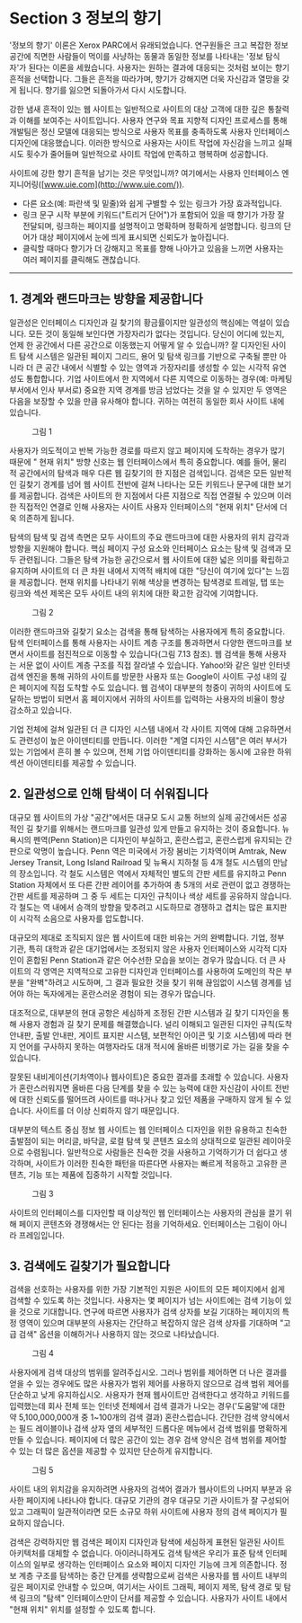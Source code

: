 # Section 3 정보의 향기

'정보의 향기' 이론은 Xerox PARC에서 유래되었습니다. 연구원들은 크고 복잡한 정보 공간에 직면한 사람들이 먹이를 사냥하는 동물과 동일한 정보를 나타내는 '정보 탐식자'가 된다는 이론을 세웠습니다. 사용자는 원하는 결과에 대응되는 것처럼 보이는 향기 흔적을 선택합니다. 그들은 흔적을 따라가며, 향기가 강해지면 더욱 자신감과 열망을 갖게 됩니다. 향기를 잃으면 되돌아가서 다시 시도합니다.

강한 냄새 흔적이 있는 웹 사이트는 일반적으로 사이트의 대상 고객에 대한 깊은 통찰력과 이해를 보여주는 사이트입니다. 사용자 연구와 목표 지향적 디자인 프로세스를 통해 개발팀은 정신 모델에 대응되는 방식으로 사용자 목표를 충족하도록 사용자 인터페이스 디자인에 대응했습니다. 이러한 방식으로 사용자는 사이트 작업에 자신감을 느끼고 실패 시도 횟수가 줄어들며 일반적으로 사이트 작업에 만족하고 행복하며 성공합니다.

사이트에 강한 향기 흔적을 남기는 것은 무엇입니까? 여기에서는 사용자 인터페이스 엔지니어링([www.uie.com](http://www.uie.com/)).

- 다른 요소(예: 파란색 및 밑줄)와 쉽게 구별할 수 있는 링크가 가장 효과적입니다.
- 링크 문구 시작 부분에 키워드("트리거 단어")가 포함되어 있을 때 향기가 가장 잘 전달되며, 링크하는 페이지를 설명적이고 명확하며 정확하게 설명합니다. 링크의 단어가 대상 페이지에서 눈에 띄게 표시되면 신뢰도가 높아집니다.
- 클릭할 때마다 향기가 더 강해지고 목표를 향해 나아가고 있음을 느끼면 사용자는 여러 페이지를 클릭해도 괜찮습니다.

---

## 1. 경계와 랜드마크는 방향을 제공합니다

일관성은 인터페이스 디자인과 길 찾기의 황금률이지만 일관성의 핵심에는 역설이 있습니다. 모든 것이 동일해 보인다면 가장자리가 없다는 것입니다. 당신이 어디에 있는지, 언제 한 공간에서 다른 공간으로 이동했는지 어떻게 알 수 있습니까? 잘 디자인된 사이트 탐색 시스템은 일관된 페이지 그리드, 용어 및 탐색 링크를 기반으로 구축될 뿐만 아니라 더 큰 공간 내에서 식별할 수 있는 영역과 가장자리를 생성할 수 있는 시각적 유연성도 통합합니다. 기업 사이트에서 한 지역에서 다른 지역으로 이동하는 경우(예: 마케팅 부서에서 인사 부서로) 중요한 지역 경계를 방금 넘었다는 것을 알 수 있지만 두 영역은 다음을 보장할 수 있을 만큼 유사해야 합니다. 귀하는 여전히 동일한 회사 사이트 내에 있습니다.

<figure>
  <img id="figure1" alt="" src="/images/part/7/8.png">
  <figcaption>
    그림 1
  </figcaption>
</figure>

사용자가 의도적이고 반복 가능한 경로를 따르지 않고 페이지에 도착하는 경우가 많기 때문에 " 현재 위치" 방향 신호는 웹 인터페이스에서 특히 중요합니다. 예를 들어, 물리적 공간에서의 탐색과 매우 다른 웹 길찾기의 한 지점은 검색입니다. 검색은 모든 일반적인 길찾기 경계를 넘어 웹 사이트 전반에 걸쳐 나타나는 모든 키워드나 문구에 대한 보기를 제공합니다. 검색은 사이트의 한 지점에서 다른 지점으로 직접 연결될 수 있으며 이러한 직접적인 연결로 인해 사용자는 사이트 사용자 인터페이스의 "현재 위치" 단서에 더욱 의존하게 됩니다.

탐색의 탐색 및 검색 측면은 모두 사이트의 주요 랜드마크에 대한 사용자의 위치 감각과 방향을 지원해야 합니다. 핵심 페이지 구성 요소와 인터페이스 요소는 탐색 및 검색과 모두 관련됩니다. 그들은 탐색 가능한 공간으로서 웹 사이트에 대한 넓은 의미를 확립하고 유지하며 사이트의 더 큰 차원 내에서 지역적 배치에 대한 "당신이 여기에 있다"는 느낌을 제공합니다. 현재 위치를 나타내기 위해 색상을 변경하는 탐색경로 트레일, 탭 또는 링크와 섹션 제목은 모두 사이트 내의 위치에 대한 확고한 감각에 기여합니다.

<figure>
  <img id="figure2" alt="" src="/images/part/7/9.png">
  <figcaption>
    그림 2
  </figcaption>
</figure>

이러한 랜드마크와 길찾기 요소는 검색을 통해 탐색하는 사용자에게 특히 중요합니다. 탐색 인터페이스를 통해 사용자는 사이트 계층 구조를 통과하면서 다양한 랜드마크를 보면서 사이트를 점진적으로 이동할 수 있습니다(그림 7.13 참조). 웹 검색을 통해 사용자는 서문 없이 사이트 계층 구조를 직접 잘라낼 수 있습니다. Yahoo!와 같은 일반 인터넷 검색 엔진을 통해 귀하의 사이트를 방문한 사용자 또는 Google이 사이트 구성 내의 깊은 페이지에 직접 도착할 수도 있습니다. 웹 검색이 대부분의 청중이 귀하의 사이트에 도달하는 방법이 되면서 홈 페이지에서 귀하의 사이트를 입력하는 사용자의 비율이 항상 감소하고 있습니다.

기업 전체에 걸쳐 일관된 더 큰 디자인 시스템 내에서 각 사이트 지역에 대해 고유하면서도 관련성이 높은 아이덴티티를 만듭니다. 이러한 "계열 디자인 시스템"은 여러 부서가 있는 기업에서 흔히 볼 수 있으며, 전체 기업 아이덴티티를 강화하는 동시에 고유한 하위 섹션 아이덴티티를 제공할 수 있습니다.

## 2. 일관성으로 인해 탐색이 더 쉬워집니다

대규모 웹 사이트의 가상 "공간"에서든 대규모 도시 교통 허브의 실제 공간에서든 성공적인 길 찾기를 위해서는 랜드마크를 일관성 있게 만들고 유지하는 것이 중요합니다. 뉴욕시의 펜역(Penn Station)은 디자인이 부실하고, 혼란스럽고, 혼란스럽게 유지되는 간판으로 악명이 높습니다. Penn 역은 미국에서 가장 붐비는 기차역이며 Amtrak, New Jersey Transit, Long Island Railroad 및 뉴욕시 지하철 등 4개 철도 시스템의 만남의 장소입니다. 각 철도 시스템은 역에서 자체적인 별도의 간판 세트를 유지하고 Penn Station 자체에서 또 다른 간판 레이어를 추가하여 총 5개의 서로 관련이 없고 경쟁하는 간판 세트를 제공하며 그 중 두 세트는 디자인 규칙이나 색상 세트를 공유하지 않습니다. 각 철도는 역 내에서 승객의 방향을 맞추려고 시도하므로 경쟁하고 겹치는 많은 표지판이 시각적 소음으로 사용자를 압도합니다.

대규모의 제대로 조직되지 않은 웹 사이트에 대한 비유는 거의 완벽합니다. 기업, 정부 기관, 특히 대학과 같은 대기업에서는 조정되지 않은 사용자 인터페이스와 시각적 디자인이 혼합된 Penn Station과 같은 어수선한 모습을 보이는 경우가 많습니다. 더 큰 사이트의 각 영역은 지역적으로 고유한 디자인과 인터페이스를 사용하여 도메인의 작은 부분을 "완벽"하려고 시도하며, 그 결과 필요한 것을 찾기 위해 끊임없이 시스템 경계를 넘어야 하는 독자에게는 혼란스러운 경험이 되는 경우가 많습니다.

대조적으로, 대부분의 현대 공항은 세심하게 조정된 간판 시스템과 길 찾기 디자인을 통해 사용자 경험과 길 찾기 문제를 해결했습니다. 널리 이해되고 일관된 디자인 규칙(도착 안내판, 출발 안내판, 게이트 표지판 시스템, 보편적인 아이콘 및 기호 시스템)에 따라 현지 언어를 구사하지 못하는 여행자라도 대개 적시에 올바른 비행기로 가는 길을 찾을 수 있습니다.

잘못된 내비게이션(기차역이나 웹사이트)은 중요한 결과를 초래할 수 있습니다. 사용자가 혼란스러워지면 올바른 다음 단계를 찾을 수 있는 능력에 대한 자신감이 사이트 전반에 대한 신뢰도를 떨어뜨려 사이트를 떠나거나 찾고 있던 제품을 구매하지 않게 될 수 있습니다. 사이트를 더 이상 신뢰하지 않기 때문입니다.

대부분의 텍스트 중심 정보 웹 사이트는 웹 인터페이스 디자인을 위한 유용하고 친숙한 출발점이 되는 머리글, 바닥글, 로컬 탐색 및 콘텐츠 요소의 상대적으로 일관된 레이아웃으로 수렴됩니다. 일반적으로 사람들은 친숙한 것을 사용하고 기억하기가 더 쉽다고 생각하며, 사이트가 이러한 친숙한 패턴을 따른다면 사용자는 빠르게 적응하고 고유한 콘텐츠, 기능 또는 제품에 집중하기 시작할 것입니다.

<figure>
  <img id="figure3" alt="" src="/images/part/7/11.png">
  <figcaption>
    그림 3
  </figcaption>
</figure>

사이트의 인터페이스를 디자인할 때 이상적인 웹 인터페이스는 사용자의 관심을 끌기 위해 페이지 콘텐츠와 경쟁해서는 안 된다는 점을 기억하세요. 인터페이스는 그림이 아니라 프레임입니다.

## 3. 검색에도 길찾기가 필요합니다

검색을 선호하는 사용자를 위한 가장 기본적인 지원은 사이트의 모든 페이지에서 쉽게 검색할 수 있도록 하는 것입니다. 사용자는 몇 페이지가 넘는 사이트에는 검색 기능이 있을 것으로 기대합니다. 연구에 따르면 사용자가 검색 상자를 보길 기대하는 페이지의 특정 영역이 있으며 대부분의 사용자는 간단하고 복잡하지 않은 검색 상자를 기대하며 "고급 검색" 옵션을 이해하거나 사용하지 않는 것으로 나타났습니다.

<figure>
  <img id="figure4" alt="" src="/images/part/7/12.png">
  <figcaption>
    그림 4
  </figcaption>
</figure>

사용자에게 검색 대상의 범위를 알려주십시오. 그러나 범위를 제어하면 더 나은 결과를 얻을 수 있는 경우에도 많은 사용자가 범위 제어를 사용하지 않으므로 검색 범위 제어를 단순하고 낮게 유지하십시오. 사용자가 현재 웹사이트만 검색한다고 생각하고 키워드를 입력했는데 회사 전체 또는 인터넷 전체에서 검색 결과가 나오는 경우('도움말'에 대한 약 5,100,000,000개 중 1~100개의 검색 결과) 혼란스럽습니다. 간단한 검색 양식에서는 필드 레이블이나 검색 상자 옆의 세부적인 드롭다운 메뉴에서 검색 범위를 명확하게 만들 수 있습니다. 페이지에 더 많은 공간이 있는 경우 검색 양식은 검색 범위를 제어할 수 있는 더 많은 옵션을 제공할 수 있지만 단순하게 유지합니다.

<figure>
  <img id="figure5" alt="" src="/images/part/7/13.png">
  <figcaption>
    그림 5
  </figcaption>
</figure>

사이트 내의 위치감을 유지하려면 사용자의 검색어 결과가 웹사이트의 나머지 부분과 유사한 페이지에 나타나야 합니다. 대규모 기관의 경우 대규모 기관 사이트가 잘 구성되어 있고 그래픽이 일관적이라면 모든 소규모 하위 사이트에 사용자 정의 검색 페이지가 필요하지 않습니다.

검색은 강력하지만 웹 검색은 페이지 디자인과 탐색에 세심하게 표현된 일관된 사이트 아키텍처를 대체할 수 없습니다. 아이러니하게도 검색 탐색은 우리가 표준 탐색 인터페이스의 일부로 생각하는 인터페이스 요소와 페이지 디자인 기능에 크게 의존합니다. 정보 계층 구조를 탐색하는 중간 단계를 생략함으로써 검색은 사용자를 웹 사이트 내부의 깊은 페이지로 안내할 수 있으며, 여기서는 사이트 그래픽, 페이지 제목, 탐색 경로 및 탐색 링크의 "탐색" 인터페이스만이 단서를 제공할 수 있습니다. 사용자가 사이트 내에서 "현재 위치" 위치를 설정할 수 있도록 합니다.
